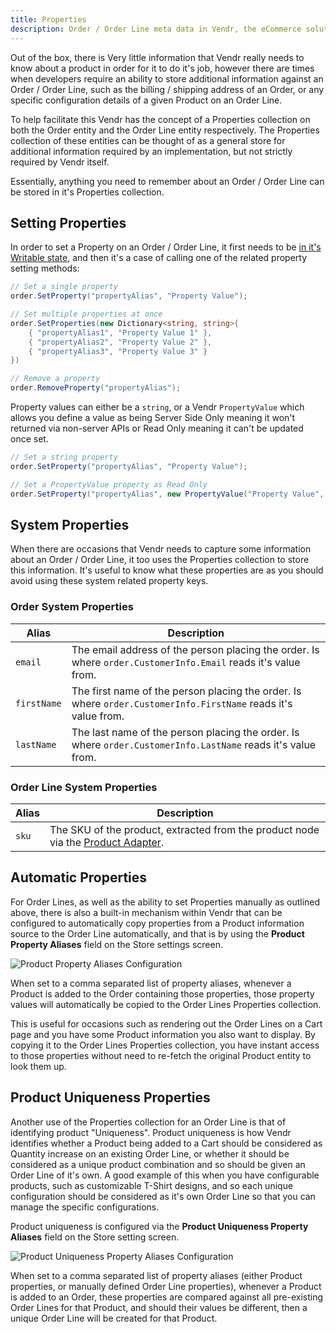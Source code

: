 ```yaml
---
title: Properties
description: Order / Order Line meta data in Vendr, the eCommerce solution for Umbraco
---
```


Out of the box, there is Very little information that Vendr really needs to know about a product in order for it to do it's job, however there are times when developers require an ability to store additional information against an Order / Order Line, such as the billing / shipping address of an Order, or any specific configuration details of a given Product on an Order Line.

To help facilitate this Vendr has the concept of a Properties collection on both the Order entity and the Order Line entity respectively. The Properties collection of these entities can be thought of as a general store for additional information required by an implementation, but not strictly required by Vendr itself.

Essentially, anything you need to remember about an Order / Order Line can be stored in it's Properties collection.

## Setting Properties

In order to set a Property on an Order / Order Line, it first needs to be [in it's Writable state](../readonly-and-writable-entities/#converting-a-readonly-entity-into-a-writable-entity), and then it's a case of calling one of the related property setting methods: 

````csharp
// Set a single property
order.SetProperty("propertyAlias", "Property Value");

// Set multiple properties at once
order.SetProperties(new Dictionary<string, string>{
    { "propertyAlias1", "Property Value 1" },
    { "propertyAlias2", "Property Value 2" },
    { "propertyAlias3", "Property Value 3" }
})

// Remove a property
order.RemoveProperty("propertyAlias");

````

 Property values can either be a `string`, or a Vendr `PropertyValue` which allows you define a value as being Server Side Only meaning it won't returned via non-server APIs or Read Only meaning it can't be updated once set.

 
````csharp
// Set a string property
order.SetProperty("propertyAlias", "Property Value");

// Set a PropertyValue property as Read Only
order.SetProperty("propertyAlias", new PropertyValue("Property Value", isReadOnly: true));

````

## System Properties

When there are occasions that Vendr needs to capture some information about an Order / Order Line, it too uses the Properties collection to store this information. It's useful to know what these properties are as you should avoid using these system related property keys.

### Order System Properties

| Alias | Description |
| ----- | ----------- |
| `email` | The email address of the person placing the order. Is where `order.CustomerInfo.Email` reads it's value from. |
| `firstName` | The first name of the person placing the order. Is where `order.CustomerInfo.FirstName` reads it's value from. |
| `lastName` | The last name of the person placing the order. Is where `order.CustomerInfo.LastName` reads it's value from. |

### Order Line System Properties

| Alias | Description |
| ----- | ----------- |
| `sku` | The SKU of the product, extracted from the product node via the [Product Adapter](../product-adapters/). |

## Automatic Properties

For Order Lines, as well as the ability to set Properties manually as outlined above, there is also a built-in mechanism within Vendr that can be configured to automatically copy properties from a Product information source to the Order Line automatically, and that is by using the **Product Property Aliases** field on the Store settings screen.

![Product Property Aliases Configuration](/media/screenshots/product_property_aliases.png)

When set to a comma separated list of property aliases, whenever a Product is added to the Order containing those properties, those property values will automatically be copied to the Order Lines Properties collection.

This is useful for occasions such as rendering out the Order Lines on a Cart page and you have some Product information you also want to display. By copying it to the Order Lines Properties collection, you have instant access to those properties without need to re-fetch the original Product entity to look them up.

## Product Uniqueness Properties

Another use of the Properties collection for an Order Line is that of identifying product "Uniqueness". Product uniqueness is how Vendr identifies whether a Product being added to a Cart should be considered as Quantity increase on an existing Order Line, or whether it should be considered as a unique product combination and so should be given an Order Line of it's own. A good example of this when you have configurable products, such as customizable T-Shirt designs, and so each unique configuration should be considered as it's own Order Line so that you can manage the specific configurations.

Product uniqueness is configured via the **Product Uniqueness Property Aliases** field on the Store setting screen.

![Product Uniqueness Property Aliases Configuration](/media/screenshots/product_uniqueness_property_aliases.png)

When set to a comma separated list of property aliases (either Product properties, or manually defined Order Line properties), whenever a Product is added to an Order, these properties are compared against all pre-existing Order Lines for that Product, and should their values be different, then a unique Order Line will be created for that Product.